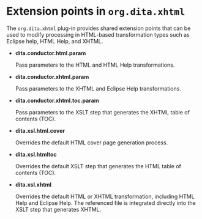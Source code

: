 # Extension points in `org.dita.xhtml`

The `org.dita.xhtml` plug-in provides shared extension points that can be used to modify processing in HTML-based transformation types such as Eclipse help, HTML Help, and XHTML. 

-   **dita.conductor.html.param**

    Pass parameters to the HTML and HTML Help transformations.

-   **dita.conductor.xhtml.param**

    Pass parameters to the XHTML and Eclipse Help transformations.

-   **dita.conductor.xhtml.toc.param**

    Pass parameters to the XSLT step that generates the XHTML table of contents \(TOC\).

-   **dita.xsl.html.cover**

    Overrides the default HTML cover page generation process.

-   **dita.xsl.htmltoc**

    Overrides the default XSLT step that generates the HTML table of contents \(TOC\).

-   **dita.xsl.xhtml**

    Overrides the default HTML or XHTML transformation, including HTML Help and Eclipse Help. The referenced file is integrated directly into the XSLT step that generates XHTML.


